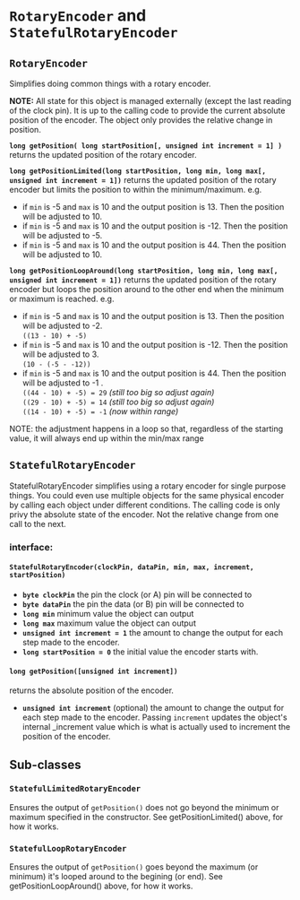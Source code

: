 # `RotaryEncoder` and `StatefulRotaryEncoder`

## `RotaryEncoder`

Simplifies doing common things with a rotary encoder.

__NOTE:__ All state for this object is managed externally (except the last reading of the clock pin). It is up to the calling code to provide the current absolute position of the encoder. The object only provides the relative change in position.

__`long getPosition( long startPosition[, unsigned int increment = 1] )`__ returns the updated position of the rotary encoder.

__`long getPositionLimited(long startPosition, long min, long max[, unsigned int increment = 1])`__ returns the updated position of the rotary encoder but limits the position to within the minimum/maximum. e.g.
*	if `min` is -5 and `max` is 10 and the output position is 13. Then the position will be adjusted to 10.
*	if `min` is -5 and `max` is 10 and the output position is -12. Then the position will be adjusted to -5.
*	if `min` is -5 and `max` is 10 and the output position is 44. Then the position will be adjusted to 10.

__`long getPositionLoopAround(long startPosition, long min, long max[, unsigned int increment = 1])`__ returns the updated position of the rotary encoder but loops the position around to the other end when the minimum or maximum is reached. e.g.
*	if `min` is -5 and `max` is 10 and the output position is 13. Then the position will be adjusted to -2.<br />`((13 - 10) + -5)`
*	if `min` is -5 and `max` is 10 and the output position is -12. Then the position will be adjusted to 3.<br />`(10 - (-5 - -12))`
*	if `min` is -5 and `max` is 10 and the output position is 44. Then the position will be adjusted to -1	.<br />`((44 - 10) + -5) = 29` _(still too big so adjust again)_<br />`((29 - 10) + -5) = 14` _(still too big so adjust again)_<br />`((14 - 10) + -5) = -1` _(now within range)_

NOTE: the adjustment happens in a loop so that, regardless of the starting value, it will always end up within the min/max range

<!--
## `BtnRotaryEncoder`:

Inherits all of the above methods as well as implementing the `FlexibleButtonInterface` making it usable as a normal button. This gives it the flexibility of being able to do any of the [`FlexibleButtons`](https://github.com/evanwills/FlexibleButtons) functions

`FlexibleButtonInterface` methods:

__`isPressed()`__ returns true if the button is pressed

__`getState()`__ returns an integer value for the button's state.
-->

## `StatefulRotaryEncoder`

StatefulRotaryEncoder simplifies using a rotary encoder for single purpose things. You could even use multiple objects for the same physical encoder by calling each object under different conditions. The calling code is only privy the absolute state of the encoder. Not the relative change from one call to the next.

### interface:

#### `StatefulRotaryEncoder(clockPin, dataPin, min, max, increment, startPosition)`

*	__`byte clockPin`__ the pin the clock (or A) pin will be connected to
*	__`byte dataPin`__ the pin the data (or B) pin will be connected to
*	__`long min`__ minimum value the object can output
*	__`long max`__ maximum value the object can output
*	__`unsigned int increment = 1`__ the amount to change the output for each step made to the encoder.
*	__`long startPosition = 0`__ the initial value the encoder starts with.

#### `long getPosition([unsigned int increment])`

returns the absolute position of the encoder.

*	__`unsigned int increment`__ (optional) the amount to change the output for each step made to the encoder. Passing `increment` updates the object's internal _increment value which is what is actually used to increment the position of the encoder.


## Sub-classes

### `StatefulLimitedRotaryEncoder`

Ensures the output of `getPosition()` does not go beyond the minimum or maximum specified in the constructor. See getPositionLimited() above, for how it works.

### `StatefulLoopRotaryEncoder`

Ensures the output of `getPosition()` goes beyond the maximum (or minimum) it's looped around to the begining (or end). See getPositionLoopAround() above, for how it works.

